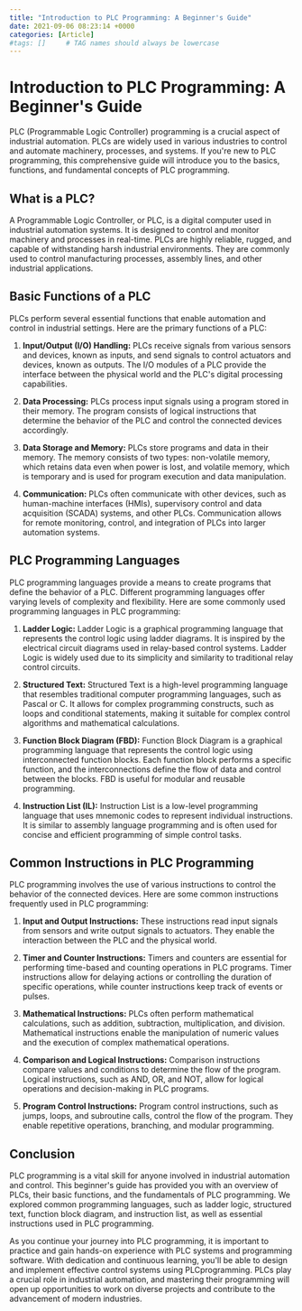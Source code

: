 ```yaml
---
title: "Introduction to PLC Programming: A Beginner's Guide"
date: 2021-09-06 08:23:14 +0000
categories: [Article]
#tags: []     # TAG names should always be lowercase
---
```


# Introduction to PLC Programming: A Beginner's Guide

PLC (Programmable Logic Controller) programming is a crucial aspect of industrial automation. PLCs are widely used in various industries to control and automate machinery, processes, and systems. If you're new to PLC programming, this comprehensive guide will introduce you to the basics, functions, and fundamental concepts of PLC programming.

## What is a PLC?

A Programmable Logic Controller, or PLC, is a digital computer used in industrial automation systems. It is designed to control and monitor machinery and processes in real-time. PLCs are highly reliable, rugged, and capable of withstanding harsh industrial environments. They are commonly used to control manufacturing processes, assembly lines, and other industrial applications.

## Basic Functions of a PLC

PLCs perform several essential functions that enable automation and control in industrial settings. Here are the primary functions of a PLC:

1. **Input/Output (I/O) Handling:** PLCs receive signals from various sensors and devices, known as inputs, and send signals to control actuators and devices, known as outputs. The I/O modules of a PLC provide the interface between the physical world and the PLC's digital processing capabilities.

2. **Data Processing:** PLCs process input signals using a program stored in their memory. The program consists of logical instructions that determine the behavior of the PLC and control the connected devices accordingly.

3. **Data Storage and Memory:** PLCs store programs and data in their memory. The memory consists of two types: non-volatile memory, which retains data even when power is lost, and volatile memory, which is temporary and is used for program execution and data manipulation.

4. **Communication:** PLCs often communicate with other devices, such as human-machine interfaces (HMIs), supervisory control and data acquisition (SCADA) systems, and other PLCs. Communication allows for remote monitoring, control, and integration of PLCs into larger automation systems.

## PLC Programming Languages

PLC programming languages provide a means to create programs that define the behavior of a PLC. Different programming languages offer varying levels of complexity and flexibility. Here are some commonly used programming languages in PLC programming:

1. **Ladder Logic:** Ladder Logic is a graphical programming language that represents the control logic using ladder diagrams. It is inspired by the electrical circuit diagrams used in relay-based control systems. Ladder Logic is widely used due to its simplicity and similarity to traditional relay control circuits.

2. **Structured Text:** Structured Text is a high-level programming language that resembles traditional computer programming languages, such as Pascal or C. It allows for complex programming constructs, such as loops and conditional statements, making it suitable for complex control algorithms and mathematical calculations.

3. **Function Block Diagram (FBD):** Function Block Diagram is a graphical programming language that represents the control logic using interconnected function blocks. Each function block performs a specific function, and the interconnections define the flow of data and control between the blocks. FBD is useful for modular and reusable programming.

4. **Instruction List (IL):** Instruction List is a low-level programming language that uses mnemonic codes to represent individual instructions. It is similar to assembly language programming and is often used for concise and efficient programming of simple control tasks.

## Common Instructions in PLC Programming

PLC programming involves the use of various instructions to control the behavior of the connected devices. Here are some common instructions frequently used in PLC programming:

1. **Input and Output Instructions:** These instructions read input signals from sensors and write output signals to actuators. They enable the interaction between the PLC and the physical world.

2. **Timer and Counter Instructions:** Timers and counters are essential for performing time-based and counting operations in PLC programs. Timer instructions allow for delaying actions or controlling the duration of specific operations, while counter instructions keep track of events or pulses.

3. **Mathematical Instructions:** PLCs often perform mathematical calculations, such as addition, subtraction, multiplication, and division. Mathematical instructions enable the manipulation of numeric values and the execution of complex mathematical operations.

4. **Comparison and Logical Instructions:** Comparison instructions compare values and conditions to determine the flow of the program. Logical instructions, such as AND, OR, and NOT, allow for logical operations and decision-making in PLC programs.

5. **Program Control Instructions:** Program control instructions, such as jumps, loops, and subroutine calls, control the flow of the program. They enable repetitive operations, branching, and modular programming.

## Conclusion

PLC programming is a vital skill for anyone involved in industrial automation and control. This beginner's guide has provided you with an overview of PLCs, their basic functions, and the fundamentals of PLC programming. We explored common programming languages, such as ladder logic, structured text, function block diagram, and instruction list, as well as essential instructions used in PLC programming.

As you continue your journey into PLC programming, it is important to practice and gain hands-on experience with PLC systems and programming software. With dedication and continuous learning, you'll be able to design and implement effective control systems using PLCprogramming. PLCs play a crucial role in industrial automation, and mastering their programming will open up opportunities to work on diverse projects and contribute to the advancement of modern industries.